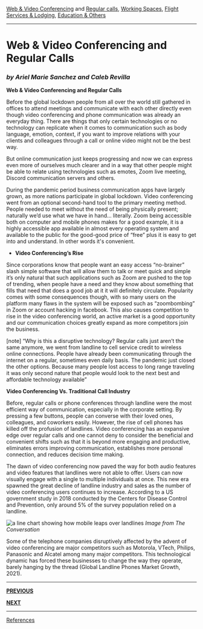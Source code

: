 [Web & Video Conferencing](index.md) and [Regular calls](second.md), [Working Spaces](third.md), [Flight Services & Lodging](fourth.md), [Education & Others](fifth.md)

---

# Web & Video Conferencing and Regular Calls
### *by Ariel Marie Sanchez and Caleb Revilla*

**Web & Video Conferencing and Regular Calls**

Before the global lockdown people from all over the world still gathered in offices to attend meetings and communicate with each other directly even though video conferencing and phone communication was already an everyday thing. There are things that only certain technologies or no technology can replicate when it comes to communication such as body language, emotion, context, if you want to improve relations with your clients and colleagues through a call or online video might not be the best way.

But online communication just keeps progressing and now we can express even more of ourselves much clearer and in a way that other people might be able to relate using technologies such as emotes, Zoom live meeting, Discord communication servers and others. 

During the pandemic period business communication apps have largely grown, as more nations participate in global lockdown. Video conferencing went from an optional second-hand tool to the primary meeting method.  People needed to meet without the need of being physically present; naturally we’d use what we have in hand… literally.
Zoom being accessible both on computer and mobile phones makes for a good example, it is a highly accessible app available in almost every operating system and available to the public for the good-good price of “free” plus it is easy to get into and understand. In other words it's convenient.

- **Video Conferencing’s Rise**

Since corporations know that people want an easy access “no-brainer” slash simple software that will allow them to talk or meet quick and simple it’s only natural that such applications such as Zoom are pushed to the top of trending, when people have a need and they know about something that fills that need that does a good job at it it will definitely circulate. Popularity comes with some consequences though, with so many users on the platform many flaws in the system will be exposed such as “zoombombing” in Zoom or account hacking in facebook. This also causes competition to rise in the video conferencing world, an active market is a good opportunity and our communication choices greatly expand as more competitors join the business.

[note]
“Why is this a disruptive technology? Regular calls just aren’t the same anymore, we went from landline to cell service credit to wireless online connections. People have already been communicating through the internet on a regular, sometimes even daily basis. The pandemic just closed the other options. Because many people lost access to long range traveling it was only second nature that people would look to the next best and affordable technology available”

**Video Conferencing Vs. Traditional Call Industry**

Before, regular calls or phone conferences through landline were the most efficient way of communication, especially in the corporate setting. By pressing a few buttons, people can converse with their loved ones, colleagues, and coworkers easily. However, the rise of cell phones has killed off the profusion of landlines. Video conferencing has an expansive edge over regular calls and one cannot deny to consider the beneficial and convenient shifts such as that it is beyond more engaging and productive, eliminates errors improving communication, establishes more personal connection, and reduces decision time making.  

The dawn of video conferencing now paved the way for both audio features and video features that landlines were not able to offer. Users can now visually engage with a single to multiple individuals at once. This new era spawned the great decline of landline industry and sales as the number of video conferencing users continues to increase. According to a US government study in 2018 conducted by the Centers for Disease Control and Prevention, only around 5% of the survey population relied on a landline.

![a line chart showing how mobile leaps over landlines](https://scx1.b-cdn.net/csz/news/800a/2019/5c8a5f646b398.jpg)
_Image from The Conversation_

Some of the telephone companies disruptively affected by the advent of video conferencing are major competitors such as Motorola, VTech, Philips, Panasonic and Alcatel among many major competitors. This technological dynamic has forced these businesses to change the way they operate, barely hanging by the thread (Global Landline Phones Market Growth, 2021).  

---

[**PREVIOUS**](index.md)

[**NEXT**](third.md)

---

[References](references.md)
